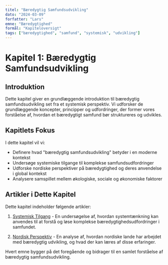 ```yaml
---
titel: "Bæredygtig Samfundsudvikling"
dato: "2024-03-09"
forfatter: "Lars"
emne: "Bæredygtighed"
formål: "Kapiteloversigt"
tags: ["bæredygtighed", "samfund", "systemisk", "udvikling"]
---
```


# Kapitel 1: Bæredygtig Samfundsudvikling

## Introduktion

Dette kapitel giver en grundlæggende introduktion til bæredygtig samfundsudvikling set fra et systemisk perspektiv. Vi udforsker de grundlæggende koncepter, principper og udfordringer, der former vores forståelse af, hvordan et bæredygtigt samfund bør struktureres og udvikles.

## Kapitlets Fokus

I dette kapitel vil vi:

- Definere hvad "bæredygtig samfundsudvikling" betyder i en moderne kontekst
- Undersøge systemiske tilgange til komplekse samfundsudfordringer
- Udforske nordiske perspektiver på bæredygtighed og deres anvendelse i global kontekst
- Analysere samspillet mellem økologiske, sociale og økonomiske faktorer

## Artikler i Dette Kapitel

Dette kapitel indeholder følgende artikler:

1. [Systemisk Tilgang](./systemisk_tilgang.md) - En undersøgelse af, hvordan systemtænkning kan anvendes til at forstå og løse komplekse bæredygtighedsudfordringer i samfundet.

2. [Nordisk Perspektiv](./nordisk_perspektiv.md) - En analyse af, hvordan nordiske lande har arbejdet med bæredygtig udvikling, og hvad der kan læres af disse erfaringer.

Hvert emne bygger på det foregående og bidrager til en samlet forståelse af bæredygtig samfundsudvikling. 
